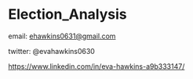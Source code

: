 # Election_Analysis





email:  ehawkins0631@gmail.com

twitter: @evahawkins0630

https://www.linkedin.com/in/eva-hawkins-a9b333147/

